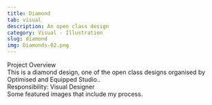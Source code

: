```yaml
---
title: Diamond
tab: visual
description: An open class design
category: Visual - Illustration
slug: diamond
img: Diamonds-02.png
---
```


<div class="lg:p-4 pt-4 mb-4 text-pryColor font-bold text-2xl lg:text-4xl">
  Project Overview
</div>

<div class="lg:p-4 mb-4 leading-9">
This is a diamond design, one of the open class designs organised by Optimised and Equipped Studio..
<div class="pt-4 ">
 <span class = "text-pryColor font-bold"> Responsibility:</span> Visual Designer
</div>
</div>

<div class=" pt-4 lg:p-4 mb-4 leading-9">
Some featured images that include my process.
</div>

   <div class="mt-14">
    <div><dynamic-image filename="Diamonds-01.png"></dynamic-image> </div>
        <div class ="mt-14"><dynamic-image filename="Diamonds-04.png"></dynamic-image> </div>
                <div class ="mt-14"><dynamic-image filename="Diamonds-02.png"></dynamic-image> </div>
  </div>
